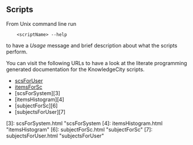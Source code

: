 ## Scripts ##
From Unix command line run

        <scriptName> --help

to have a _Usage_ message and brief description about what the scripts
perform.

You can visit the following URLs to have a look at the literate
programming generated documentation for the KnowledgeCity scripts.

* [scsForUser][1]
* [itemsForSc][2]
* [scsForSystem][3]
* [itemsHistogram][4]
* [subjectForSc][6]
* [subjectsForUser][7]

[1]: scsForUser.html "scsForUser"
[2]: itemsForSc.html "itemsForSc"
[3]: scsForSystem.html "scsForSystem
[4]: itemsHistogram.html "itemsHistogram"
[6]: subjectForSc.html "subjectForSc"
[7]: subjectsForUser.html "subjectsForUser"
